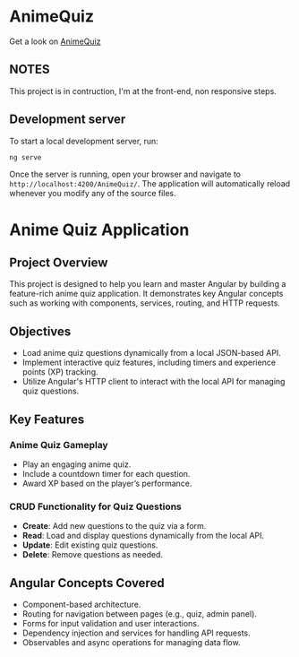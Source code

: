 # AnimeQuiz

Get a look on [AnimeQuiz](https://gangueboris.github.io/AnimeQuiz-FrontEnd/) 

## NOTES
This project is in contruction, I'm at the front-end, non responsive steps.
## Development server
To start a local development server, run:

```bash
ng serve
```

Once the server is running, open your browser and navigate to `http://localhost:4200/AnimeQuiz/`. The application will automatically reload whenever you modify any of the source files.
# Anime Quiz Application


## Project Overview
This project is designed to help you learn and master Angular by building a feature-rich anime quiz application. It demonstrates key Angular concepts such as working with components, services, routing, and HTTP requests.

## Objectives
- Load anime quiz questions dynamically from a local JSON-based API.
- Implement interactive quiz features, including timers and experience points (XP) tracking.
- Utilize Angular's HTTP client to interact with the local API for managing quiz questions.

## Key Features

### Anime Quiz Gameplay
- Play an engaging anime quiz.
- Include a countdown timer for each question.
- Award XP based on the player’s performance.

### CRUD Functionality for Quiz Questions
- **Create**: Add new questions to the quiz via a form.
- **Read**: Load and display questions dynamically from the local API.
- **Update**: Edit existing quiz questions.
- **Delete**: Remove questions as needed.

## Angular Concepts Covered
- Component-based architecture.
- Routing for navigation between pages (e.g., quiz, admin panel).
- Forms for input validation and user interactions.
- Dependency injection and services for handling API requests.
- Observables and async operations for managing data flow.
